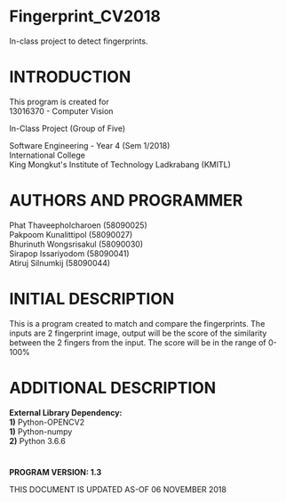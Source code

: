 # Fingerprint_CV2018
In-class project to detect fingerprints.

# INTRODUCTION

  This program is created for <br>
  13016370 - Computer Vision<br>
  
  In-Class Project (Group of Five)<br>

  Software Engineering - Year 4 (Sem 1/2018)<br>
  International College<br>
  King Mongkut's Institute of Technology Ladkrabang (KMITL)<br>

# AUTHORS AND PROGRAMMER
  Phat Thaveepholcharoen (58090025)<br>
  Pakpoom Kunalittipol (58090027)<br>
  Bhurinuth Wongsrisakul (58090030)<br>
  Sirapop Issariyodom (58090041)<br>
  Atiruj Silnumkij (58090044)<br>

# INITIAL DESCRIPTION

  This is a program created to match and compare the fingerprints. The inputs are 2 fingerprint image, output will be the score of the similarity between the 2 fingers from the input. The score will be in the range of 0-100%

# ADDITIONAL DESCRIPTION

  **External Library Dependency:**<br>
  **1)** Python-OPENCV2 <br>
  **1)** Python-numpy <br>
  **2)** Python 3.6.6<br>
# 
**PROGRAM VERSION: 1.3<br>**

THIS DOCUMENT IS UPDATED AS-OF 06 NOVEMBER 2018<br>
